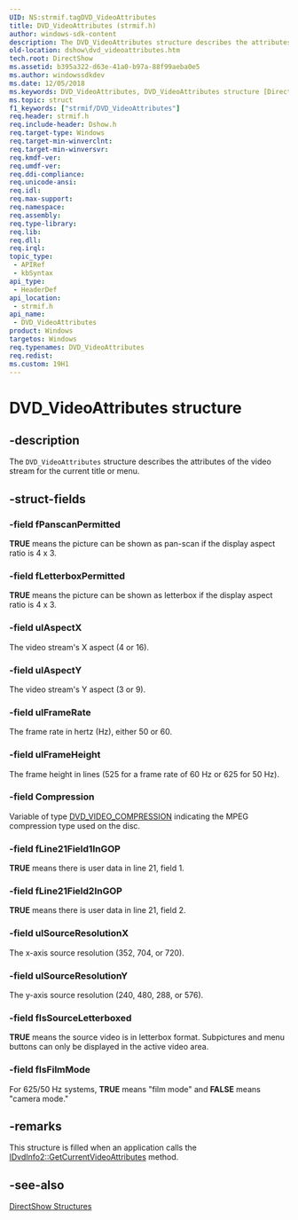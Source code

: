 ```yaml
---
UID: NS:strmif.tagDVD_VideoAttributes
title: DVD_VideoAttributes (strmif.h)
author: windows-sdk-content
description: The DVD_VideoAttributes structure describes the attributes of the video stream for the current title or menu.
old-location: dshow\dvd_videoattributes.htm
tech.root: DirectShow
ms.assetid: b395a322-d63e-41a0-b97a-88f99aeba0e5
ms.author: windowssdkdev
ms.date: 12/05/2018
ms.keywords: DVD_VideoAttributes, DVD_VideoAttributes structure [DirectShow], DVD_VideoAttributesStructure, dshow.dvd_videoattributes, strmif/DVD_VideoAttributes
ms.topic: struct
f1_keywords: ["strmif/DVD_VideoAttributes"]
req.header: strmif.h
req.include-header: Dshow.h
req.target-type: Windows
req.target-min-winverclnt: 
req.target-min-winversvr: 
req.kmdf-ver: 
req.umdf-ver: 
req.ddi-compliance: 
req.unicode-ansi: 
req.idl: 
req.max-support: 
req.namespace: 
req.assembly: 
req.type-library: 
req.lib: 
req.dll: 
req.irql: 
topic_type:
 - APIRef
 - kbSyntax
api_type:
 - HeaderDef
api_location:
 - strmif.h
api_name:
 - DVD_VideoAttributes
product: Windows
targetos: Windows
req.typenames: DVD_VideoAttributes
req.redist: 
ms.custom: 19H1
---
```


# DVD_VideoAttributes structure


## -description



The <code>DVD_VideoAttributes</code> structure describes the attributes of the video stream for the current title or menu.




## -struct-fields




### -field fPanscanPermitted

<b>TRUE</b> means the picture can be shown as pan-scan if the display aspect ratio is 4 x 3.


### -field fLetterboxPermitted

<b>TRUE</b> means the picture can be shown as letterbox if the display aspect ratio is 4 x 3.


### -field ulAspectX

The video stream's X aspect (4 or 16).


### -field ulAspectY

The video stream's Y aspect (3 or 9).


### -field ulFrameRate

The frame rate in hertz (Hz), either 50 or 60.


### -field ulFrameHeight

The frame height in lines (525 for a frame rate of 60 Hz or 625 for 50 Hz).


### -field Compression

Variable of type <a href="https://docs.microsoft.com/windows/desktop/api/strmif/ne-strmif-tagdvd_video_compression">DVD_VIDEO_COMPRESSION</a> indicating the MPEG compression type used on the disc.


### -field fLine21Field1InGOP

<b>TRUE</b> means there is user data in line 21, field 1.


### -field fLine21Field2InGOP

<b>TRUE</b> means there is user data in line 21, field 2.


### -field ulSourceResolutionX

The x-axis source resolution (352, 704, or 720).


### -field ulSourceResolutionY

The y-axis source resolution (240, 480, 288, or 576).


### -field fIsSourceLetterboxed

<b>TRUE</b> means the source video is in letterbox format. Subpictures and menu buttons can only be displayed in the active video area.


### -field fIsFilmMode

For 625/50 Hz systems, <b>TRUE</b> means "film mode" and <b>FALSE</b> means "camera mode."


## -remarks



This structure is filled when an application calls the <a href="https://docs.microsoft.com/windows/desktop/api/strmif/nf-strmif-idvdinfo2-getcurrentvideoattributes">IDvdInfo2::GetCurrentVideoAttributes</a> method.




## -see-also




<a href="https://docs.microsoft.com/windows/desktop/DirectShow/directshow-structures">DirectShow Structures</a>
 

 

